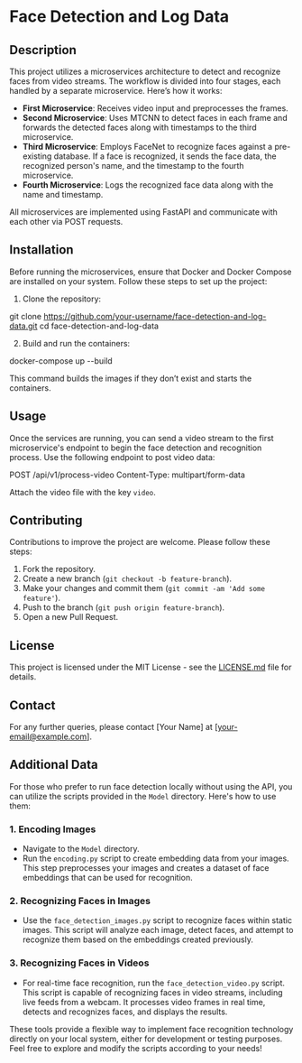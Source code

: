 # Face Detection and Log Data

## Description
This project utilizes a microservices architecture to detect and recognize faces from video streams. The workflow is divided into four stages, each handled by a separate microservice. Here’s how it works:

- **First Microservice**: Receives video input and preprocesses the frames.
- **Second Microservice**: Uses MTCNN to detect faces in each frame and forwards the detected faces along with timestamps to the third microservice.
- **Third Microservice**: Employs FaceNet to recognize faces against a pre-existing database. If a face is recognized, it sends the face data, the recognized person's name, and the timestamp to the fourth microservice.
- **Fourth Microservice**: Logs the recognized face data along with the name and timestamp.

All microservices are implemented using FastAPI and communicate with each other via POST requests.

## Installation

Before running the microservices, ensure that Docker and Docker Compose are installed on your system. Follow these steps to set up the project:

1. Clone the repository:

git clone https://github.com/your-username/face-detection-and-log-data.git
cd face-detection-and-log-data

2. Build and run the containers:

docker-compose up --build


This command builds the images if they don’t exist and starts the containers.

## Usage

Once the services are running, you can send a video stream to the first microservice's endpoint to begin the face detection and recognition process. Use the following endpoint to post video data:

POST /api/v1/process-video
Content-Type: multipart/form-data


Attach the video file with the key `video`.

## Contributing

Contributions to improve the project are welcome. Please follow these steps:

1. Fork the repository.
2. Create a new branch (`git checkout -b feature-branch`).
3. Make your changes and commit them (`git commit -am 'Add some feature'`).
4. Push to the branch (`git push origin feature-branch`).
5. Open a new Pull Request.

## License

This project is licensed under the MIT License - see the [LICENSE.md](LICENSE) file for details.

## Contact

For any further queries, please contact [Your Name] at [your-email@example.com].

## Additional Data

For those who prefer to run face detection locally without using the API, you can utilize the scripts provided in the `Model` directory. Here's how to use them:

### 1. **Encoding Images**
   - Navigate to the `Model` directory.
   - Run the `encoding.py` script to create embedding data from your images. This step preprocesses your images and creates a dataset of face embeddings that can be used for recognition.

### 2. **Recognizing Faces in Images**
   - Use the `face_detection_images.py` script to recognize faces within static images. This script will analyze each image, detect faces, and attempt to recognize them based on the embeddings created previously.

### 3. **Recognizing Faces in Videos**
   - For real-time face recognition, run the `face_detection_video.py` script. This script is capable of recognizing faces in video streams, including live feeds from a webcam. It processes video frames in real time, detects and recognizes faces, and displays the results.

These tools provide a flexible way to implement face recognition technology directly on your local system, either for development or testing purposes. Feel free to explore and modify the scripts according to your needs!


